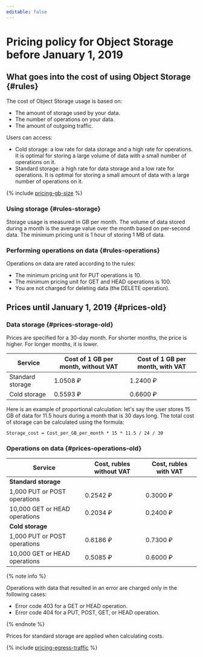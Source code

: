 ```yaml
---
editable: false
---
```

# Pricing policy for Object Storage before January 1, 2019

## What goes into the cost of using Object Storage {#rules}

The cost of Object Storage usage is based on:

- The amount of storage used by your data.
- The number of operations on your data.
- The amount of outgoing traffic.

Users can access:

- Cold storage: a low rate for data storage and a high rate for operations. It is optimal for storing a large volume of data with a small number of operations on it.
- Standard storage: a high rate for data storage and a low rate for operations. It is optimal for storing a small amount of data with a large number of operations on it.

{% include [pricing-gb-size](../../_includes/pricing-gb-size.md) %}

### Using storage {#rules-storage}

Storage usage is measured in GB per month. The volume of data stored during a month is the average value over the month based on per-second data. The minimum pricing unit is 1 hour of storing 1 MB of data.

### Performing operations on data {#rules-operations}

Operations on data are rated according to the rules:

  - The minimum pricing unit for PUT operations is 10.
  - The minimum pricing unit for GET and HEAD operations is 100.
  - You are not charged for deleting data (the DELETE operation).

## Prices until January 1, 2019 {#prices-old}

### Data storage {#prices-storage-old}

Prices are specified for a 30-day month. For shorter months, the price is higher. For longer months, it is lower.

| Service | Cost of 1 GB per month, without VAT | Cost of 1 GB per month, with VAT |
| ----- | ----- | ----- |
| Standard storage | 1.0508 ₽ | 1.2400 ₽ |
| Cold storage | 0.5593 ₽ | 0.6600 ₽ |

Here is an example of proportional calculation: let's say the user stores 15 GB of data for 11.5 hours during a month that is 30 days long. The total cost of storage can be calculated using the formula:

```
Storage_cost = Cost_per_GB_per_month * 15 * 11.5 / 24 / 30
```

### Operations on data {#prices-operations-old}

| Service | Cost, rubles without VAT | Cost, rubles with VAT |
| ----- | ----- | ----- |
| **Standard storage** |  |
| 1,000 PUT or POST operations | 0.2542 ₽ | 0.3000 ₽ |
| 10,000 GET or HEAD operations | 0.2034 ₽ | 0.2400 ₽ |
| **Cold storage** |  |
| 1,000 PUT or POST operations | 0.6186 ₽ | 0.7300 ₽ |
| 10,000 GET or HEAD operations | 0.5085 ₽ | 0.6000 ₽ |

{% note info %}

Operations with data that resulted in an error are charged only in the following cases:

* Error code 403 for a GET or HEAD operation.
* Error code 404 for a PUT, POST, GET, or HEAD operation.

{% endnote %}

Prices for standard storage are applied when calculating costs.

{% include [pricing-egress-traffic](../../_includes/pricing/pricing-egress-traffic-01012019.md) %}

